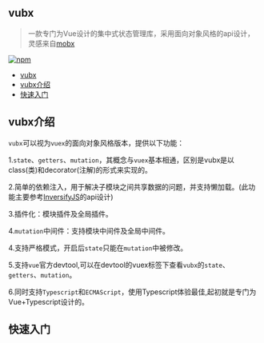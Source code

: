 ## vubx
> 一款专门为Vue设计的集中式状态管理库，采用面向对象风格的api设计，灵感来自[mobx](https://github.com/mobxjs/mobx)

[![npm](https://img.shields.io/npm/dm/vubx.svg)](https://www.npmjs.com/package/vubx)

<!-- TOC -->

- [vubx](#vubx)
- [vubx介绍](#vubx介绍)
- [快速入门](#快速入门)

<!-- /TOC -->

## vubx介绍
`vubx`可以视为`vuex`的面向对象风格版本，提供以下功能：

1.`state`、`getters`、`mutation`，其概念与`vuex`基本相通，区别是vubx是以class(类)和decorator(注解)的形式来实现的。

2.简单的依赖注入，用于解决子模块之间共享数据的问题，并支持懒加载。(此功能主要参考[InversifyJS](https://github.com/inversify/InversifyJS)的api设计)

3.插件化：模块插件及全局插件。

4.`mutation`中间件：支持模块中间件及全局中间件。

4.支持严格模式，开启后`state`只能在`mutation`中被修改。

5.支持`vue`官方devtool,可以在devtool的vuex标签下查看`vubx`的`state`、`getters`、`mutation`。

6.同时支持`Typescript`和`ECMAScript`，使用Typescript体验最佳,起初就是专门为Vue+Typescript设计的。

## 快速入门

